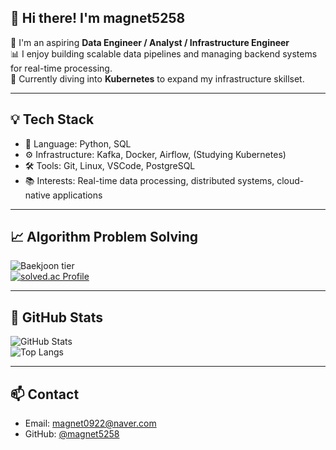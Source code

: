## 👋 Hi there! I'm magnet5258

🚀 I'm an aspiring **Data Engineer / Analyst / Infrastructure Engineer**  
📊 I enjoy building scalable data pipelines and managing backend systems for real-time processing.  
🌱 Currently diving into **Kubernetes** to expand my infrastructure skillset.

---

## 💡 Tech Stack

- 🐍 Language: Python, SQL  
- ⚙️ Infrastructure: Kafka, Docker, Airflow, (Studying Kubernetes)  
- 🛠️ Tools: Git, Linux, VSCode, PostgreSQL  
- 📚 Interests: Real-time data processing, distributed systems, cloud-native applications

---

## 📈 Algorithm Problem Solving

![Baekjoon tier](https://mazassumnida.wtf/api/generate_badge?boj=magnet0922)  
[![solved.ac Profile](http://mazassumnida.wtf/api/mini/generate_badge?boj=magnet0922)](https://solved.ac/profile/magnet0922)

---

## 🧮 GitHub Stats

![GitHub Stats](https://github-readme-stats.vercel.app/api?username=magnet5258&show_icons=true&hide=stars&theme=default)  
![Top Langs](https://github-readme-stats.vercel.app/api/top-langs/?username=magnet5258&layout=compact)

---

## 📫 Contact

- Email: magnet0922@naver.com  
- GitHub: [@magnet5258](https://github.com/magnet5258)

<!--
**magnet5258/magnet5258** is a ✨ _special_ ✨ repository because its `README.md` (this file) appears on your GitHub profile.
-->

